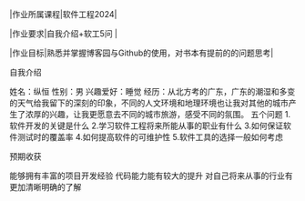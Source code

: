 |作业所属课程|软件工程2024|

|作业要求|自我介绍+软工5问 |

|作业目标|熟悉并掌握博客园与Github的使用，对书本有提前的的问题思考|

自我介绍

姓名：纵恒
性别：男
兴趣爱好：睡觉
经历：从北方考的广东，广东的潮湿和多变的天气给我留下的深刻的印象，不同的人文环境和地理环境也让我对其他的城市产生了浓厚的兴趣，让我更愿意去不同的城市旅游，感受不同的氛围。
五个问题
1.软件开发的关键是什么
2.学习软件工程将来所能从事的职业有什么
3.如何保证软件测试时的覆盖率
4.如何提高软件的可维护性
5.软件工具的选择一般如何考虑

预期收获

能够拥有丰富的项目开发经验
代码能力能有较大的提升
对自己将来从事的行业有更加清晰明确的了解
